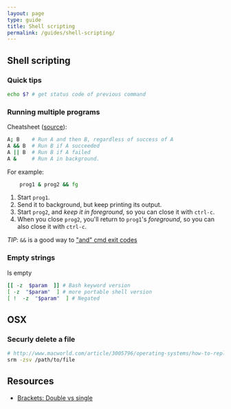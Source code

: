 ```yaml
---
layout: page
type: guide
title: Shell scripting
permalink: /guides/shell-scripting/
---
```

## Shell scripting

### Quick tips

```sh
echo $? # get status code of previous command
```

### Running multiple programs

Cheatsheet ([source](http://askubuntu.com/questions/334994/which-one-is-better-using-or-to-execute-multiple-commands-in-one-line)):

```sh
A; B    # Run A and then B, regardless of success of A
A && B  # Run B if A succeeded
A || B  # Run B if A failed
A &     # Run A in background.
```

For example:

```sh
    prog1 & prog2 && fg
```

 1. Start `prog1`.
 2. Send it to background, but keep printing its output.
 3. Start `prog2`, and *keep it in foreground*, so you can close it with `ctrl-c`.
 4. When you close `prog2`, you'll return to `prog1`'s *foreground*, so you can also close it with `ctrl-c`.

*TIP*: `&&` is a good way to ["and" cmd exit codes](http://stackoverflow.com/questions/5195607/checking-bash-exit-status-of-several-commands-efficiently)

### Empty strings

Is empty
```sh
[[ -z  $param  ]] # Bash keyword version
[ -z  "$param"  ] # more portable shell version
[ !  -z  "$param"  ] # Negated
```

## OSX

### Securly delete a file

```sh
# http://www.macworld.com/article/3005796/operating-systems/how-to-replace-secure-empty-trash-in-os-x-el-capitan.html
srm -zsv /path/to/file
```
## Resources

* [Brackets: Double vs single](http://serverfault.com/questions/52034/what-is-the-difference-between-double-and-single-square-brackets-in-bash)